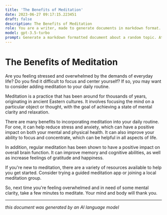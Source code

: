 ```yaml
---
title: 'The Benefits of Meditation'
date: 2023-06-27 09:17:15.223451
draft: false
description: The Benefits of Meditation
role: You are a writer, made to generate documents in markdown format. It is very important that all of the documents you generate are in valid markdown format.
model: gpt-3.5-turbo
prompt: Generate a markdown formatted document about a random topic. At the bottom, include a disclaimer explaining that the document was generated by you. The first line of the document should be the title. Make sure that the entire document is in proper markdown format, using a mix of various tags to make the document visually appealing.
---
```


# The Benefits of Meditation

Are you feeling stressed and overwhelmed by the demands of everyday life? Do you find it difficult to focus and center yourself? If so, you may want to consider adding meditation to your daily routine.

Meditation is a practice that has been around for thousands of years, originating in ancient Eastern cultures. It involves focusing the mind on a particular object or thought, with the goal of achieving a state of mental clarity and relaxation.

There are many benefits to incorporating meditation into your daily routine. For one, it can help reduce stress and anxiety, which can have a positive impact on both your mental and physical health. It can also improve your ability to focus and concentrate, which can be helpful in all aspects of life.

In addition, regular meditation has been shown to have a positive impact on overall brain function. It can improve memory and cognitive abilities, as well as increase feelings of gratitude and happiness.

If you're new to meditation, there are a variety of resources available to help you get started. Consider trying a guided meditation app or joining a local meditation group.

So, next time you're feeling overwhelmed and in need of some mental clarity, take a few minutes to meditate. Your mind and body will thank you.

---

*this document was generated by an AI language model*